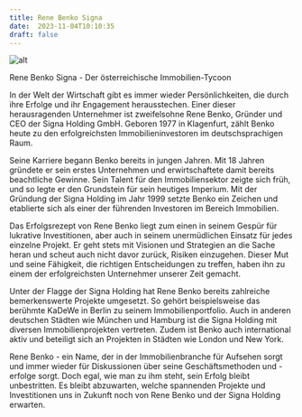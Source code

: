 ```yaml
---
title: Rene Benko Signa
date:  2023-11-04T10:10:35
draft: false
---
```



![alt](..images/static/images/Rene-Benko-Signa.jpg)

Rene Benko Signa - Der österreichische Immobilien-Tycoon

In der Welt der Wirtschaft gibt es immer wieder Persönlichkeiten, die durch ihre Erfolge und ihr Engagement herausstechen. Einer dieser herausragenden Unternehmer ist zweifelsohne Rene Benko, Gründer und CEO der Signa Holding GmbH. Geboren 1977 in Klagenfurt, zählt Benko heute zu den erfolgreichsten Immobilieninvestoren im deutschsprachigen Raum.

Seine Karriere begann Benko bereits in jungen Jahren. Mit 18 Jahren gründete er sein erstes Unternehmen und erwirtschaftete damit bereits beachtliche Gewinne. Sein Talent für den Immobiliensektor zeigte sich früh, und so legte er den Grundstein für sein heutiges Imperium. Mit der Gründung der Signa Holding im Jahr 1999 setzte Benko ein Zeichen und etablierte sich als einer der führenden Investoren im Bereich Immobilien.

Das Erfolgsrezept von Rene Benko liegt zum einen in seinem Gespür für lukrative Investitionen, aber auch in seinem unermüdlichen Einsatz für jedes einzelne Projekt. Er geht stets mit Visionen und Strategien an die Sache heran und scheut auch nicht davor zurück, Risiken einzugehen. Dieser Mut und seine Fähigkeit, die richtigen Entscheidungen zu treffen, haben ihn zu einem der erfolgreichsten Unternehmer unserer Zeit gemacht.

Unter der Flagge der Signa Holding hat Rene Benko bereits zahlreiche bemerkenswerte Projekte umgesetzt. So gehört beispielsweise das berühmte KaDeWe in Berlin zu seinem Immobilienportfolio. Auch in anderen deutschen Städten wie München und Hamburg ist die Signa Holding mit diversen Immobilienprojekten vertreten. Zudem ist Benko auch international aktiv und beteiligt sich an Projekten in Städten wie London und New York.

Rene Benko - ein Name, der in der Immobilienbranche für Aufsehen sorgt und immer wieder für Diskussionen über seine Geschäftsmethoden und -erfolge sorgt. Doch egal, wie man zu ihm steht, sein Erfolg bleibt unbestritten. Es bleibt abzuwarten, welche spannenden Projekte und Investitionen uns in Zukunft noch von Rene Benko und der Signa Holding erwarten.